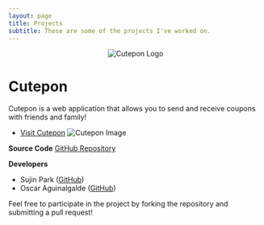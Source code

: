 ```yaml
---
layout: page
title: Projects
subtitle: These are some of the projects I've worked on.
---
```

<p align="center">
  <img src="https://github.com/imsujinpark/project_cutepon/raw/main/logo.png" alt="Cutepon Logo">
</p>

# Cutepon
Cutepon is a web application that allows you to send and receive coupons with friends and family!

- [Visit Cutepon](www.cutepon.net)
![Cutepon Image](https://github.com/imsujinpark/project_cutepon/blob/main/client/public/og_image.png?raw=true)

**Source Code** [GitHub Repository](https://github.com/imsujinpark/project_cutepon)

**Developers**
- Sujin Park ([GitHub](https://github.com/imsujinpark))
- Oscar Aguinalgalde ([GitHub](https://github.com/OAguinagalde))

Feel free to participate in the project by forking the repository and submitting a pull request!
